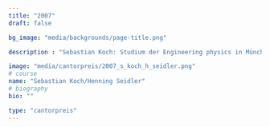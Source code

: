 ```yaml
---
title: "2007"
draft: false

bg_image: "media/backgrounds/page-title.png"

description : "Sebastian Koch: Studium der Engineering physics in München, Doktorand bei Intel Mobile Communications; Henning Seidler: 2007-2010 Bachelor Mathematik in Halle, 2010/2011 Mathematik in Cambridge, 2011/2012 Wissenschaftlicher Mitarbeiter in Kassel, seit 2012 Master Mathematik an der TU Berlin"

image: "media/cantorpreis/2007_s_koch_h_seidler.png"
# course
name: "Sebastian Koch/Henning Seidler"
# biography
bio: ""

type: "cantorpreis"
---
```

